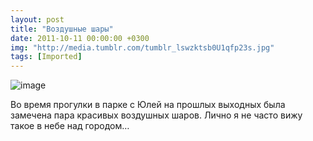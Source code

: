 ```yaml
---
layout: post
title: "Воздушные шары"
date: 2011-10-11 00:00:00 +0300
img: "http://media.tumblr.com/tumblr_lswzktsb0U1qfp23s.jpg"
tags: [Imported]
---
```


![image](http://media.tumblr.com/tumblr_lswzktsb0U1qfp23s.jpg)

Во время прогулки в парке с Юлей на прошлых выходных была замечена пара красивых воздушных шаров. Лично я не часто вижу такое в небе над городом…